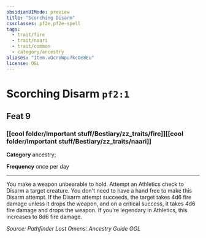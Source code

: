 ```yaml
---
obsidianUIMode: preview
title: "Scorching Disarm"
cssclasses: pf2e,pf2e-spell
tags:
  - trait/fire
  - trait/naari
  - trait/common
  - category/ancestry
aliases: "Item.vQcroWpu7kcOe8Eu"
license: OGL
---
```

# Scorching Disarm `pf2:1`
## Feat 9
### [[cool folder/Important stuff/Bestiary/zz_traits/fire]][[cool folder/Important stuff/Bestiary/zz_traits/naari]]

**Category** ancestry; 




**Frequency** once per day

* * *

You make a weapon unbearable to hold. Attempt an Athletics check to Disarm a target creature. You don't need to have a hand free to make this Disarm attempt. If the Disarm attempt succeeds, the target takes 4d6 fire damage unless it drops the weapon, and on a critical success, it takes 4d6 fire damage and drops the weapon. If you're legendary in Athletics, this increases to 8d6 fire damage.

*Source: Pathfinder Lost Omens: Ancestry Guide*
*OGL*
